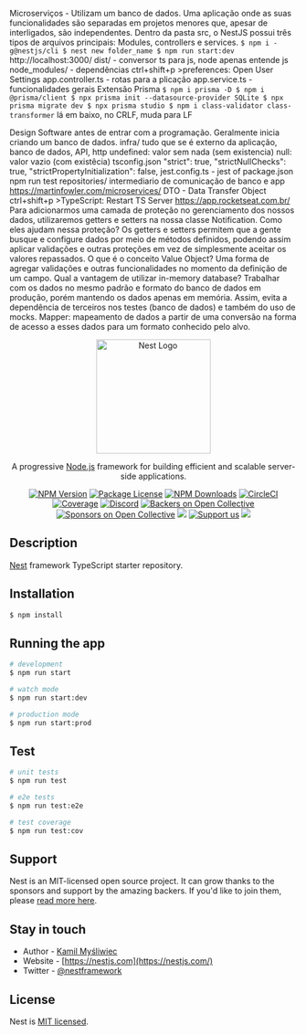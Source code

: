 



Microserviços - Utilizam um banco de dados. Uma aplicação onde as suas funcionalidades são separadas em projetos menores que, apesar de interligados, são independentes.
Dentro da pasta src, o NestJS possui três tipos de arquivos principais: Modules, controllers e services.
`
$ npm i -g@nestjs/cli
$ nest new folder_name
$ npm run start:dev
`
http://localhost:3000/
dist/ - conversor ts para js, node apenas entende js
node_modules/ - dependências
ctrl+shift+p >preferences: Open User Settings
app.controller.ts - rotas para a plicação
app.service.ts - funcionalidades gerais
Extensão Prisma
`
$ npm i prisma -D
$ npm i @prisma/client
$ npx prisma init --datasource-provider SQLite
$ npx prisma migrate dev
$ npx prisma studio
$ npm i class-validator class-transformer
`
lá em baixo, no CRLF, muda para LF


Design Software antes de entrar com a programação.
Geralmente inicia criando um banco de dados.
infra/ tudo que se é externo da aplicação, banco de dados, API, http
undefined: valor sem nada (sem existencia)
null: valor vazio (com existêcia)
tsconfig.json
	"strict": true,
	"strictNullChecks": true,
	"strictPropertyInitialization": false,
jest.config.ts - jest of package.json
npm run test
repositories/ intermediario de comunicação de banco e app
https://martinfowler.com/microservices/
DTO - Data Transfer Object
ctrl+shift+p >TypeScript: Restart TS Server
https://app.rocketseat.com.br/
Para adicionarmos uma camada de proteção no gerenciamento dos nossos dados, utilizaremos getters e setters na nossa classe Notification. Como eles ajudam nessa proteção?
Os getters e setters permitem que a gente busque e configure dados por meio de métodos definidos, podendo assim aplicar validações e outras proteções em vez de simplesmente aceitar os valores repassados.
O que é o conceito Value Object?
Uma forma de agregar validações e outras funcionalidades no momento da definição de um campo.
Qual a vantagem de utilizar in-memory database?
Trabalhar com os dados no mesmo padrão e formato do banco de dados em produção, porém mantendo os dados apenas em memória. Assim, evita a dependência de terceiros nos testes (banco de dados) e também do uso de mocks.
Mapper:  mapeamento de dados a partir de uma conversão na forma de acesso a esses dados para um formato conhecido pelo alvo.



<p align="center">
  <a href="http://nestjs.com/" target="blank"><img src="https://nestjs.com/img/logo-small.svg" width="200" alt="Nest Logo" /></a>
</p>

[circleci-image]: https://img.shields.io/circleci/build/github/nestjs/nest/master?token=abc123def456
[circleci-url]: https://circleci.com/gh/nestjs/nest

  <p align="center">A progressive <a href="http://nodejs.org" target="_blank">Node.js</a> framework for building efficient and scalable server-side applications.</p>
    <p align="center">
<a href="https://www.npmjs.com/~nestjscore" target="_blank"><img src="https://img.shields.io/npm/v/@nestjs/core.svg" alt="NPM Version" /></a>
<a href="https://www.npmjs.com/~nestjscore" target="_blank"><img src="https://img.shields.io/npm/l/@nestjs/core.svg" alt="Package License" /></a>
<a href="https://www.npmjs.com/~nestjscore" target="_blank"><img src="https://img.shields.io/npm/dm/@nestjs/common.svg" alt="NPM Downloads" /></a>
<a href="https://circleci.com/gh/nestjs/nest" target="_blank"><img src="https://img.shields.io/circleci/build/github/nestjs/nest/master" alt="CircleCI" /></a>
<a href="https://coveralls.io/github/nestjs/nest?branch=master" target="_blank"><img src="https://coveralls.io/repos/github/nestjs/nest/badge.svg?branch=master#9" alt="Coverage" /></a>
<a href="https://discord.gg/G7Qnnhy" target="_blank"><img src="https://img.shields.io/badge/discord-online-brightgreen.svg" alt="Discord"/></a>
<a href="https://opencollective.com/nest#backer" target="_blank"><img src="https://opencollective.com/nest/backers/badge.svg" alt="Backers on Open Collective" /></a>
<a href="https://opencollective.com/nest#sponsor" target="_blank"><img src="https://opencollective.com/nest/sponsors/badge.svg" alt="Sponsors on Open Collective" /></a>
  <a href="https://paypal.me/kamilmysliwiec" target="_blank"><img src="https://img.shields.io/badge/Donate-PayPal-ff3f59.svg"/></a>
    <a href="https://opencollective.com/nest#sponsor"  target="_blank"><img src="https://img.shields.io/badge/Support%20us-Open%20Collective-41B883.svg" alt="Support us"></a>
  <a href="https://twitter.com/nestframework" target="_blank"><img src="https://img.shields.io/twitter/follow/nestframework.svg?style=social&label=Follow"></a>
</p>
  <!--[![Backers on Open Collective](https://opencollective.com/nest/backers/badge.svg)](https://opencollective.com/nest#backer)
  [![Sponsors on Open Collective](https://opencollective.com/nest/sponsors/badge.svg)](https://opencollective.com/nest#sponsor)-->

## Description

[Nest](https://github.com/nestjs/nest) framework TypeScript starter repository.

## Installation

```bash
$ npm install
```

## Running the app

```bash
# development
$ npm run start

# watch mode
$ npm run start:dev

# production mode
$ npm run start:prod
```

## Test

```bash
# unit tests
$ npm run test

# e2e tests
$ npm run test:e2e

# test coverage
$ npm run test:cov
```

## Support

Nest is an MIT-licensed open source project. It can grow thanks to the sponsors and support by the amazing backers. If you'd like to join them, please [read more here](https://docs.nestjs.com/support).

## Stay in touch

- Author - [Kamil Myśliwiec](https://kamilmysliwiec.com)
- Website - [https://nestjs.com](https://nestjs.com/)
- Twitter - [@nestframework](https://twitter.com/nestframework)

## License

Nest is [MIT licensed](LICENSE).
